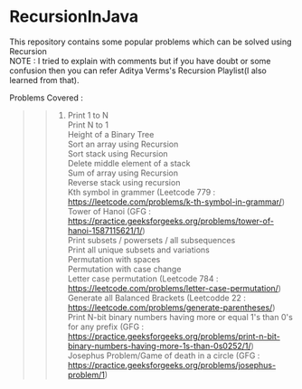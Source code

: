 # RecursionInJava
This repository contains some popular problems which can be solved using Recursion\
NOTE : I tried to explain with comments but if you have doubt or some confusion then you can refer Aditya Verms's Recursion Playlist(I also learned from that).

Problems Covered :
>> 1) Print 1 to N\
>> Print N to 1\
>> Height of a Binary Tree\
>> Sort an array using Recursion\
>> Sort stack using Recursion\
>> Delete middle element of a stack\
>> Sum of array using Recursion\
>> Reverse stack using recursion\
>> Kth symbol in grammer (Leetcode 779 : https://leetcode.com/problems/k-th-symbol-in-grammar/)\
>> Tower of Hanoi (GFG : https://practice.geeksforgeeks.org/problems/tower-of-hanoi-1587115621/1/)\
>> Print subsets / powersets / all subsequences\
>> Print all unique subsets and variations\
>> Permutation with spaces\
>> Permutation with case change\
>> Letter case permutation (Leetcode 784 : https://leetcode.com/problems/letter-case-permutation/)\
>> Generate all Balanced Brackets (Leetcodde 22 : https://leetcode.com/problems/generate-parentheses/)\
>> Print N-bit binary numbers having more or equal 1's than 0's for any prefix (GFG : https://practice.geeksforgeeks.org/problems/print-n-bit-binary-numbers-having-more-1s-than-0s0252/1/)\
>> Josephus Problem/Game of death in a circle (GFG : https://practice.geeksforgeeks.org/problems/josephus-problem/1)
